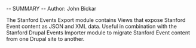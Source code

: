 -- SUMMARY --
Author: John Bickar

The Stanford Events Export module contains Views that expose Stanford Event
content as JSON and XML data. Useful in combination with the Stanford Drupal
Events Importer module to migrate Stanford Event content from one Drupal site
to another.